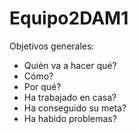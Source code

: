 # Equipo2DAM1
Objetivos generales:
- Quién va a hacer qué?
- Cómo?
- Por qué?
- Ha trabajado en casa?
- Ha conseguido su meta?
- Ha habido problemas?


